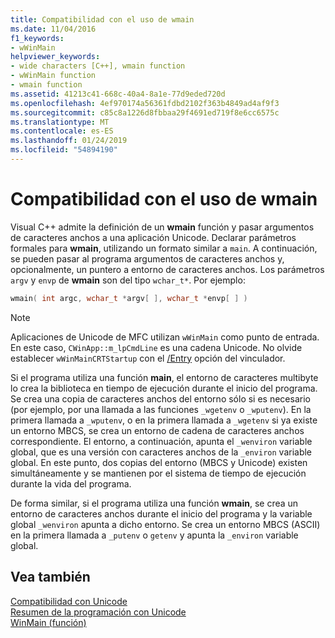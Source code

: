 ```yaml
---
title: Compatibilidad con el uso de wmain
ms.date: 11/04/2016
f1_keywords:
- wWinMain
helpviewer_keywords:
- wide characters [C++], wmain function
- wWinMain function
- wmain function
ms.assetid: 41213c41-668c-40a4-8a1e-77d9eded720d
ms.openlocfilehash: 4ef970174a56361fdbd2102f363b4849ad4af9f3
ms.sourcegitcommit: c85c8a1226d8fbbaa29f4691ed719f8e6cc6575c
ms.translationtype: MT
ms.contentlocale: es-ES
ms.lasthandoff: 01/24/2019
ms.locfileid: "54894190"
---
```

# <a name="support-for-using-wmain"></a>Compatibilidad con el uso de wmain

Visual C++ admite la definición de un **wmain** función y pasar argumentos de caracteres anchos a una aplicación Unicode. Declarar parámetros formales para **wmain**, utilizando un formato similar a `main`. A continuación, se pueden pasar al programa argumentos de caracteres anchos y, opcionalmente, un puntero a entorno de caracteres anchos. Los parámetros `argv` y `envp` de **wmain** son del tipo `wchar_t*`. Por ejemplo:

```cpp
wmain( int argc, wchar_t *argv[ ], wchar_t *envp[ ] )
```

> [!NOTE]
> Aplicaciones de Unicode de MFC utilizan `wWinMain` como punto de entrada. En este caso, `CWinApp::m_lpCmdLine` es una cadena Unicode. No olvide establecer `wWinMainCRTStartup` con el [/Entry](../build/reference/entry-entry-point-symbol.md) opción del vinculador.

Si el programa utiliza una función **main**, el entorno de caracteres multibyte lo crea la biblioteca en tiempo de ejecución durante el inicio del programa. Se crea una copia de caracteres anchos del entorno sólo si es necesario (por ejemplo, por una llamada a las funciones `_wgetenv` o `_wputenv`). En la primera llamada a `_wputenv`, o en la primera llamada a `_wgetenv` si ya existe un entorno MBCS, se crea un entorno de cadena de caracteres anchos correspondiente. El entorno, a continuación, apunta el `_wenviron` variable global, que es una versión con caracteres anchos de la `_environ` variable global. En este punto, dos copias del entorno (MBCS y Unicode) existen simultáneamente y se mantienen por el sistema de tiempo de ejecución durante la vida del programa.

De forma similar, si el programa utiliza una función **wmain**, se crea un entorno de caracteres anchos durante el inicio del programa y la variable global `_wenviron` apunta a dicho entorno. Se crea un entorno MBCS (ASCII) en la primera llamada a `_putenv` o `getenv` y apunta la `_environ` variable global.

## <a name="see-also"></a>Vea también

[Compatibilidad con Unicode](../text/support-for-unicode.md)<br/>
[Resumen de la programación con Unicode](../text/unicode-programming-summary.md)<br/>
[WinMain (función)](/windows/desktop/api/winbase/nf-winbase-winmain)